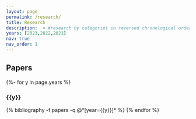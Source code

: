 ```yaml
---
layout: page
permalink: /research/
title: Research
description:  > #research by categories in reversed chronological order. generated by jekyll-scholar.
years: [2023,2022,2021]
nav: true
nav_order: 1
---
```

<!-- _pages/publications.md -->
<div class="publications">

<h2>Papers</h2>
{%- for y in page.years %}
  <h3 class="year">{{y}}</h3>
  {% bibliography -f papers -q @*[year={{y}}]* %}
{% endfor %}
